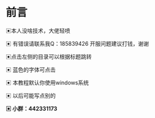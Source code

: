 # 前言

▣本人没啥技术，大佬轻喷

▣ 有错误请联系我Q：185839426 开服问题建议打钱，谢谢

▣点击左侧的目录可以根据标题跳转

▣ 蓝色的字体可点击

▣ 本教程默认你使用windows系统

▣ 以后可能写点别的

**▣ 小群：442331173**



